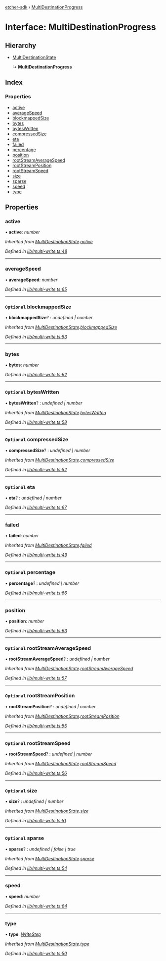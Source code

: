 [etcher-sdk](../README.md) › [MultiDestinationProgress](multidestinationprogress.md)

# Interface: MultiDestinationProgress

## Hierarchy

* [MultiDestinationState](multidestinationstate.md)

  ↳ **MultiDestinationProgress**

## Index

### Properties

* [active](multidestinationprogress.md#active)
* [averageSpeed](multidestinationprogress.md#averagespeed)
* [blockmappedSize](multidestinationprogress.md#optional-blockmappedsize)
* [bytes](multidestinationprogress.md#bytes)
* [bytesWritten](multidestinationprogress.md#optional-byteswritten)
* [compressedSize](multidestinationprogress.md#optional-compressedsize)
* [eta](multidestinationprogress.md#optional-eta)
* [failed](multidestinationprogress.md#failed)
* [percentage](multidestinationprogress.md#optional-percentage)
* [position](multidestinationprogress.md#position)
* [rootStreamAverageSpeed](multidestinationprogress.md#optional-rootstreamaveragespeed)
* [rootStreamPosition](multidestinationprogress.md#optional-rootstreamposition)
* [rootStreamSpeed](multidestinationprogress.md#optional-rootstreamspeed)
* [size](multidestinationprogress.md#optional-size)
* [sparse](multidestinationprogress.md#optional-sparse)
* [speed](multidestinationprogress.md#speed)
* [type](multidestinationprogress.md#type)

## Properties

###  active

• **active**: *number*

*Inherited from [MultiDestinationState](multidestinationstate.md).[active](multidestinationstate.md#active)*

*Defined in [lib/multi-write.ts:48](https://github.com/balena-io-modules/etcher-sdk/blob/78fae11/lib/multi-write.ts#L48)*

___

###  averageSpeed

• **averageSpeed**: *number*

*Defined in [lib/multi-write.ts:65](https://github.com/balena-io-modules/etcher-sdk/blob/78fae11/lib/multi-write.ts#L65)*

___

### `Optional` blockmappedSize

• **blockmappedSize**? : *undefined | number*

*Inherited from [MultiDestinationState](multidestinationstate.md).[blockmappedSize](multidestinationstate.md#optional-blockmappedsize)*

*Defined in [lib/multi-write.ts:53](https://github.com/balena-io-modules/etcher-sdk/blob/78fae11/lib/multi-write.ts#L53)*

___

###  bytes

• **bytes**: *number*

*Defined in [lib/multi-write.ts:62](https://github.com/balena-io-modules/etcher-sdk/blob/78fae11/lib/multi-write.ts#L62)*

___

### `Optional` bytesWritten

• **bytesWritten**? : *undefined | number*

*Inherited from [MultiDestinationState](multidestinationstate.md).[bytesWritten](multidestinationstate.md#optional-byteswritten)*

*Defined in [lib/multi-write.ts:58](https://github.com/balena-io-modules/etcher-sdk/blob/78fae11/lib/multi-write.ts#L58)*

___

### `Optional` compressedSize

• **compressedSize**? : *undefined | number*

*Inherited from [MultiDestinationState](multidestinationstate.md).[compressedSize](multidestinationstate.md#optional-compressedsize)*

*Defined in [lib/multi-write.ts:52](https://github.com/balena-io-modules/etcher-sdk/blob/78fae11/lib/multi-write.ts#L52)*

___

### `Optional` eta

• **eta**? : *undefined | number*

*Defined in [lib/multi-write.ts:67](https://github.com/balena-io-modules/etcher-sdk/blob/78fae11/lib/multi-write.ts#L67)*

___

###  failed

• **failed**: *number*

*Inherited from [MultiDestinationState](multidestinationstate.md).[failed](multidestinationstate.md#failed)*

*Defined in [lib/multi-write.ts:49](https://github.com/balena-io-modules/etcher-sdk/blob/78fae11/lib/multi-write.ts#L49)*

___

### `Optional` percentage

• **percentage**? : *undefined | number*

*Defined in [lib/multi-write.ts:66](https://github.com/balena-io-modules/etcher-sdk/blob/78fae11/lib/multi-write.ts#L66)*

___

###  position

• **position**: *number*

*Defined in [lib/multi-write.ts:63](https://github.com/balena-io-modules/etcher-sdk/blob/78fae11/lib/multi-write.ts#L63)*

___

### `Optional` rootStreamAverageSpeed

• **rootStreamAverageSpeed**? : *undefined | number*

*Inherited from [MultiDestinationState](multidestinationstate.md).[rootStreamAverageSpeed](multidestinationstate.md#optional-rootstreamaveragespeed)*

*Defined in [lib/multi-write.ts:57](https://github.com/balena-io-modules/etcher-sdk/blob/78fae11/lib/multi-write.ts#L57)*

___

### `Optional` rootStreamPosition

• **rootStreamPosition**? : *undefined | number*

*Inherited from [MultiDestinationState](multidestinationstate.md).[rootStreamPosition](multidestinationstate.md#optional-rootstreamposition)*

*Defined in [lib/multi-write.ts:55](https://github.com/balena-io-modules/etcher-sdk/blob/78fae11/lib/multi-write.ts#L55)*

___

### `Optional` rootStreamSpeed

• **rootStreamSpeed**? : *undefined | number*

*Inherited from [MultiDestinationState](multidestinationstate.md).[rootStreamSpeed](multidestinationstate.md#optional-rootstreamspeed)*

*Defined in [lib/multi-write.ts:56](https://github.com/balena-io-modules/etcher-sdk/blob/78fae11/lib/multi-write.ts#L56)*

___

### `Optional` size

• **size**? : *undefined | number*

*Inherited from [MultiDestinationState](multidestinationstate.md).[size](multidestinationstate.md#optional-size)*

*Defined in [lib/multi-write.ts:51](https://github.com/balena-io-modules/etcher-sdk/blob/78fae11/lib/multi-write.ts#L51)*

___

### `Optional` sparse

• **sparse**? : *undefined | false | true*

*Inherited from [MultiDestinationState](multidestinationstate.md).[sparse](multidestinationstate.md#optional-sparse)*

*Defined in [lib/multi-write.ts:54](https://github.com/balena-io-modules/etcher-sdk/blob/78fae11/lib/multi-write.ts#L54)*

___

###  speed

• **speed**: *number*

*Defined in [lib/multi-write.ts:64](https://github.com/balena-io-modules/etcher-sdk/blob/78fae11/lib/multi-write.ts#L64)*

___

###  type

• **type**: *[WriteStep](../README.md#writestep)*

*Inherited from [MultiDestinationState](multidestinationstate.md).[type](multidestinationstate.md#type)*

*Defined in [lib/multi-write.ts:50](https://github.com/balena-io-modules/etcher-sdk/blob/78fae11/lib/multi-write.ts#L50)*
